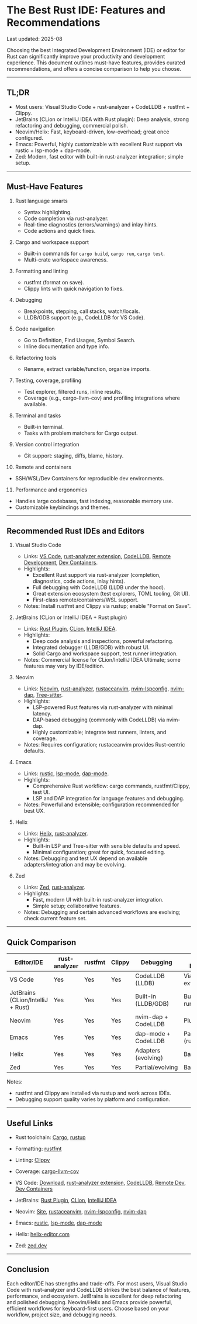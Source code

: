 # The Best Rust IDE: Features and Recommendations

Last updated: 2025-08

Choosing the best Integrated Development Environment (IDE) or editor for Rust can significantly improve your productivity and development experience. This document outlines must-have features, provides curated recommendations, and offers a concise comparison to help you choose.

---

## TL;DR

- Most users: Visual Studio Code + rust-analyzer + CodeLLDB + rustfmt + Clippy.
- JetBrains (CLion or IntelliJ IDEA with Rust plugin): Deep analysis, strong refactoring and debugging, commercial polish.
- Neovim/Helix: Fast, keyboard-driven, low-overhead; great once configured.
- Emacs: Powerful, highly customizable with excellent Rust support via rustic + lsp-mode + dap-mode.
- Zed: Modern, fast editor with built-in rust-analyzer integration; simple setup.

---

## Must-Have Features

1. Rust language smarts
   - Syntax highlighting.
   - Code completion via rust-analyzer.
   - Real-time diagnostics (errors/warnings) and inlay hints.
   - Code actions and quick fixes.

2. Cargo and workspace support
   - Built-in commands for `cargo build`, `cargo run`, `cargo test`.
   - Multi-crate workspace awareness.

3. Formatting and linting
   - rustfmt (format on save).
   - Clippy lints with quick navigation to fixes.

4. Debugging
   - Breakpoints, stepping, call stacks, watch/locals.
   - LLDB/GDB support (e.g., CodeLLDB for VS Code).

5. Code navigation
   - Go to Definition, Find Usages, Symbol Search.
   - Inline documentation and type info.

6. Refactoring tools
   - Rename, extract variable/function, organize imports.

7. Testing, coverage, profiling
   - Test explorer, filtered runs, inline results.
   - Coverage (e.g., cargo-llvm-cov) and profiling integrations where available.

8. Terminal and tasks
   - Built-in terminal.
   - Tasks with problem matchers for Cargo output.

9. Version control integration
   - Git support: staging, diffs, blame, history.

10. Remote and containers
   - SSH/WSL/Dev Containers for reproducible dev environments.

11. Performance and ergonomics
   - Handles large codebases, fast indexing, reasonable memory use.
   - Customizable keybindings and themes.

---

## Recommended Rust IDEs and Editors

1. Visual Studio Code
   - Links: [VS Code](https://code.visualstudio.com/), [rust-analyzer extension](https://marketplace.visualstudio.com/items?itemName=rust-lang.rust-analyzer), [CodeLLDB](https://marketplace.visualstudio.com/items?itemName=vadimcn.vscode-lldb), [Remote Development](https://code.visualstudio.com/docs/remote/remote-overview), [Dev Containers](https://code.visualstudio.com/docs/devcontainers/containers).
   - Highlights:
     - Excellent Rust support via rust-analyzer (completion, diagnostics, code actions, inlay hints).
     - Full debugging with CodeLLDB (LLDB under the hood).
     - Great extension ecosystem (test explorers, TOML tooling, Git UI).
     - First-class remote/containers/WSL support.
   - Notes: Install rustfmt and Clippy via rustup; enable "Format on Save".

2. JetBrains (CLion or IntelliJ IDEA + Rust plugin)
   - Links: [Rust Plugin](https://plugins.jetbrains.com/plugin/8182-rust), [CLion](https://www.jetbrains.com/clion/), [IntelliJ IDEA](https://www.jetbrains.com/idea/).
   - Highlights:
     - Deep code analysis and inspections, powerful refactoring.
     - Integrated debugger (LLDB/GDB) with robust UI.
     - Solid Cargo and workspace support, test runner integration.
   - Notes: Commercial license for CLion/IntelliJ IDEA Ultimate; some features may vary by IDE/edition.

3. Neovim
   - Links: [Neovim](https://neovim.io/), [rust-analyzer](https://rust-analyzer.github.io/), [rustaceanvim](https://github.com/mrcjkb/rustaceanvim), [nvim-lspconfig](https://github.com/neovim/nvim-lspconfig), [nvim-dap](https://github.com/mfussenegger/nvim-dap), [Tree-sitter](https://tree-sitter.github.io/tree-sitter/).
   - Highlights:
     - LSP-powered Rust features via rust-analyzer with minimal latency.
     - DAP-based debugging (commonly with CodeLLDB) via nvim-dap.
     - Highly customizable; integrate test runners, linters, and coverage.
   - Notes: Requires configuration; rustaceanvim provides Rust-centric defaults.

4. Emacs
   - Links: [rustic](https://github.com/brotzeit/rustic), [lsp-mode](https://github.com/emacs-lsp/lsp-mode), [dap-mode](https://github.com/emacs-lsp/dap-mode).
   - Highlights:
     - Comprehensive Rust workflow: cargo commands, rustfmt/Clippy, test UI.
     - LSP and DAP integration for language features and debugging.
   - Notes: Powerful and extensible; configuration recommended for best UX.

5. Helix
   - Links: [Helix](https://helix-editor.com/), [rust-analyzer](https://rust-analyzer.github.io/).
   - Highlights:
     - Built-in LSP and Tree-sitter with sensible defaults and speed.
     - Minimal configuration; great for quick, focused editing.
   - Notes: Debugging and test UX depend on available adapters/integration and may be evolving.

6. Zed
   - Links: [Zed](https://zed.dev/), [rust-analyzer](https://rust-analyzer.github.io/).
   - Highlights:
     - Fast, modern UI with built-in rust-analyzer integration.
     - Simple setup; collaborative features.
   - Notes: Debugging and certain advanced workflows are evolving; check current feature set.

---

## Quick Comparison

| Editor/IDE                         | rust-analyzer | rustfmt | Clippy | Debugging               | Test Explorer           | Remote/Containers          | Cost |
|-----------------------------------|---------------|---------|--------|-------------------------|-------------------------|----------------------------|------|
| VS Code                           | Yes           | Yes     | Yes    | CodeLLDB (LLDB)         | Via extensions          | SSH, WSL, Dev Containers   | Free |
| JetBrains (CLion/IntelliJ + Rust) | Yes           | Yes     | Yes    | Built-in (LLDB/GDB)     | Built-in runner         | JetBrains Gateway (varies) | Paid |
| Neovim                            | Yes           | Yes     | Yes    | nvim-dap + CodeLLDB     | Plugins                 | Via SSH/term tooling       | Free |
| Emacs                             | Yes           | Yes     | Yes    | dap-mode + CodeLLDB     | Packages (rustic, etc.) | Via SSH/term tooling       | Free |
| Helix                             | Yes           | Yes     | Yes    | Adapters (evolving)      | Basic/limited           | Not built-in               | Free |
| Zed                               | Yes           | Yes     | Yes    | Partial/evolving         | Basic/limited           | Not built-in               | Free |

Notes:
- rustfmt and Clippy are installed via rustup and work across IDEs.
- Debugging support quality varies by platform and configuration.

---

## Useful Links

- Rust toolchain: [Cargo](https://doc.rust-lang.org/cargo/), [rustup](https://rustup.rs/)
- Formatting: [rustfmt](https://rust-lang.github.io/rustfmt/)
- Linting: [Clippy](https://github.com/rust-lang/rust-clippy)
- Coverage: [cargo-llvm-cov](https://github.com/taiki-e/cargo-llvm-cov)

- VS Code: [Download](https://code.visualstudio.com/), [rust-analyzer extension](https://marketplace.visualstudio.com/items?itemName=rust-lang.rust-analyzer), [CodeLLDB](https://marketplace.visualstudio.com/items?itemName=vadimcn.vscode-lldb), [Remote Dev](https://code.visualstudio.com/docs/remote/remote-overview), [Dev Containers](https://code.visualstudio.com/docs/devcontainers/containers)
- JetBrains: [Rust Plugin](https://plugins.jetbrains.com/plugin/8182-rust), [CLion](https://www.jetbrains.com/clion/), [IntelliJ IDEA](https://www.jetbrains.com/idea/)
- Neovim: [Site](https://neovim.io/), [rustaceanvim](https://github.com/mrcjkb/rustaceanvim), [nvim-lspconfig](https://github.com/neovim/nvim-lspconfig), [nvim-dap](https://github.com/mfussenegger/nvim-dap)
- Emacs: [rustic](https://github.com/brotzeit/rustic), [lsp-mode](https://github.com/emacs-lsp/lsp-mode), [dap-mode](https://github.com/emacs-lsp/dap-mode)
- Helix: [helix-editor.com](https://helix-editor.com/)
- Zed: [zed.dev](https://zed.dev/)

---

## Conclusion

Each editor/IDE has strengths and trade-offs. For most users, Visual Studio Code with rust-analyzer and CodeLLDB strikes the best balance of features, performance, and ecosystem. JetBrains is excellent for deep refactoring and polished debugging. Neovim/Helix and Emacs provide powerful, efficient workflows for keyboard-first users. Choose based on your workflow, project size, and debugging needs.